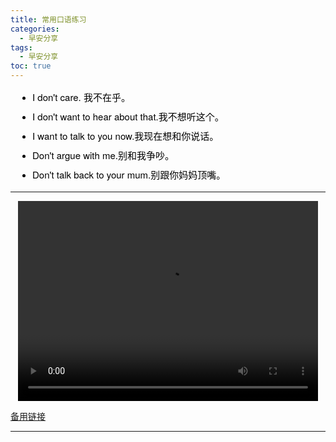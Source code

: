 ```yaml
---
title: 常用口语练习
categories:
  - 早安分享
tags:
  - 早安分享
toc: true 
---
```


<!-- 
 * I don't care. 我不在乎。
 * I don't want to hear about that.我不想听这个。
 * I want to talk to you now.我现在想和你说话。
 * Don't argue with me.别和我争吵。
 * Don't talk back to your mum.别跟你妈妈顶嘴。 -->


<section id="nice" data-tool="mdnice编辑器" data-website="https://www.mdnice.com" style="font-size: 16px; color: black; padding: 0 10px; line-height: 1.6; word-spacing: 0px; letter-spacing: 0px; word-break: break-word; word-wrap: break-word; text-align: left; font-family: Optima-Regular, Optima, PingFangSC-light, PingFangTC-light, 'PingFang SC', Cambria, Cochin, Georgia, Times, 'Times New Roman', serif;"><ul data-tool="mdnice编辑器" style="margin-top: 8px; margin-bottom: 8px; padding-left: 25px; color: black; list-style-type: disc;">
<li><section style="margin-top: 5px; margin-bottom: 5px; line-height: 26px; text-align: left; color: rgb(1,1,1); font-weight: 500; font-size: 15px; font-family: 'Helvetica Neue', Helvetica, 'Segoe UI', Arial, freesans, sans-serif;">I don't care. 我不在乎。</section></li><li><section style="margin-top: 5px; margin-bottom: 5px; line-height: 26px; text-align: left; color: rgb(1,1,1); font-weight: 500; font-size: 15px; font-family: 'Helvetica Neue', Helvetica, 'Segoe UI', Arial, freesans, sans-serif;">I don't want to hear about that.我不想听这个。</section></li><li><section style="margin-top: 5px; margin-bottom: 5px; line-height: 26px; text-align: left; color: rgb(1,1,1); font-weight: 500; font-size: 15px; font-family: 'Helvetica Neue', Helvetica, 'Segoe UI', Arial, freesans, sans-serif;">I want to talk to you now.我现在想和你说话。</section></li><li><section style="margin-top: 5px; margin-bottom: 5px; line-height: 26px; text-align: left; color: rgb(1,1,1); font-weight: 500; font-size: 15px; font-family: 'Helvetica Neue', Helvetica, 'Segoe UI', Arial, freesans, sans-serif;">Don't argue with me.别和我争吵。</section></li><li><section style="margin-top: 5px; margin-bottom: 5px; line-height: 26px; text-align: left; color: rgb(1,1,1); font-weight: 500; font-size: 15px; font-family: 'Helvetica Neue', Helvetica, 'Segoe UI', Arial, freesans, sans-serif;">Don't talk back to your mum.别跟你妈妈顶嘴。</section></li></ul>
</section>


 ---

<p style="text-align:center">
   <video width="480" height="320" controls>
       <source src="/video/talk01.mp4">
   </video>
</p>

 <p><a href="/video/talk01.mp4">备用链接</a></p>


---